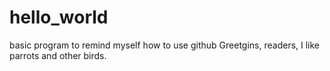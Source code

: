 # hello_world
basic program to remind myself how to use github
Greetgins, readers, I like parrots and other birds.
